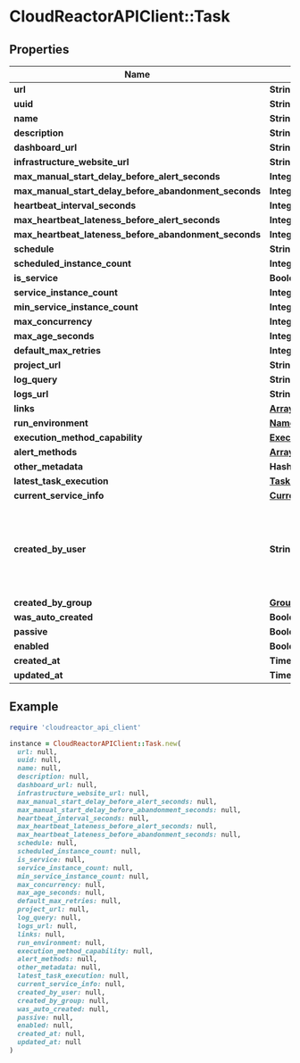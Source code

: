 # CloudReactorAPIClient::Task

## Properties

| Name | Type | Description | Notes |
| ---- | ---- | ----------- | ----- |
| **url** | **String** |  | [readonly] |
| **uuid** | **String** |  | [readonly] |
| **name** | **String** |  |  |
| **description** | **String** |  | [optional] |
| **dashboard_url** | **String** |  | [readonly] |
| **infrastructure_website_url** | **String** |  | [readonly] |
| **max_manual_start_delay_before_alert_seconds** | **Integer** |  | [optional] |
| **max_manual_start_delay_before_abandonment_seconds** | **Integer** |  | [optional] |
| **heartbeat_interval_seconds** | **Integer** |  | [optional] |
| **max_heartbeat_lateness_before_alert_seconds** | **Integer** |  | [optional] |
| **max_heartbeat_lateness_before_abandonment_seconds** | **Integer** |  | [optional] |
| **schedule** | **String** |  | [optional] |
| **scheduled_instance_count** | **Integer** |  | [optional] |
| **is_service** | **Boolean** |  | [readonly] |
| **service_instance_count** | **Integer** |  | [optional] |
| **min_service_instance_count** | **Integer** |  | [optional] |
| **max_concurrency** | **Integer** |  | [optional] |
| **max_age_seconds** | **Integer** |  | [optional] |
| **default_max_retries** | **Integer** |  | [optional] |
| **project_url** | **String** |  | [optional] |
| **log_query** | **String** |  | [optional] |
| **logs_url** | **String** |  | [readonly] |
| **links** | [**Array&lt;Link&gt;**](Link.md) |  | [optional] |
| **run_environment** | [**NameAndUuid**](NameAndUuid.md) |  | [optional] |
| **execution_method_capability** | [**ExecutionMethodCapability**](ExecutionMethodCapability.md) |  | [readonly] |
| **alert_methods** | [**Array&lt;NameAndUuid&gt;**](NameAndUuid.md) |  | [optional] |
| **other_metadata** | **Hash&lt;String, Object&gt;** |  | [optional] |
| **latest_task_execution** | [**TaskExecution**](TaskExecution.md) |  | [readonly] |
| **current_service_info** | [**CurrentServiceInfo**](CurrentServiceInfo.md) |  | [readonly] |
| **created_by_user** | **String** | Required. 150 characters or fewer. Letters, digits and @/./+/-/_ only. | [readonly] |
| **created_by_group** | [**Group**](Group.md) |  | [readonly] |
| **was_auto_created** | **Boolean** |  | [optional] |
| **passive** | **Boolean** |  | [optional] |
| **enabled** | **Boolean** |  | [optional] |
| **created_at** | **Time** |  | [readonly] |
| **updated_at** | **Time** |  | [readonly] |

## Example

```ruby
require 'cloudreactor_api_client'

instance = CloudReactorAPIClient::Task.new(
  url: null,
  uuid: null,
  name: null,
  description: null,
  dashboard_url: null,
  infrastructure_website_url: null,
  max_manual_start_delay_before_alert_seconds: null,
  max_manual_start_delay_before_abandonment_seconds: null,
  heartbeat_interval_seconds: null,
  max_heartbeat_lateness_before_alert_seconds: null,
  max_heartbeat_lateness_before_abandonment_seconds: null,
  schedule: null,
  scheduled_instance_count: null,
  is_service: null,
  service_instance_count: null,
  min_service_instance_count: null,
  max_concurrency: null,
  max_age_seconds: null,
  default_max_retries: null,
  project_url: null,
  log_query: null,
  logs_url: null,
  links: null,
  run_environment: null,
  execution_method_capability: null,
  alert_methods: null,
  other_metadata: null,
  latest_task_execution: null,
  current_service_info: null,
  created_by_user: null,
  created_by_group: null,
  was_auto_created: null,
  passive: null,
  enabled: null,
  created_at: null,
  updated_at: null
)
```

